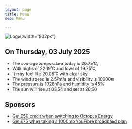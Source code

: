 ```yaml
---
layout: page
title: Menu
seo: Menu

---
```


![Logo](/images/logo.jpg){:width="832px"}

<!-- weather_marker starts -->
## On Thursday, 03 July 2025

- The average temperature today is 20.75˚C,
- With highs of 22.19˚C and lows of 19.75˚C,
- It may feel like 20.06˚C with clear sky
- The wind speed is 2.57m/s and visibility is 10000m
- The pressure is 1028hPa and humidity is 45%
- The sun will rise at 03:54 and set at 20:30

<!-- weather_marker ends -->

## Sponsors

- [Get £50 credit when switching to Octopus Energy](https://bit.ly/3oD1nnS)
- [Get £75 when taking a 1000mb YouFibre broadband plan](https://aklam.io/91zWhU?)
